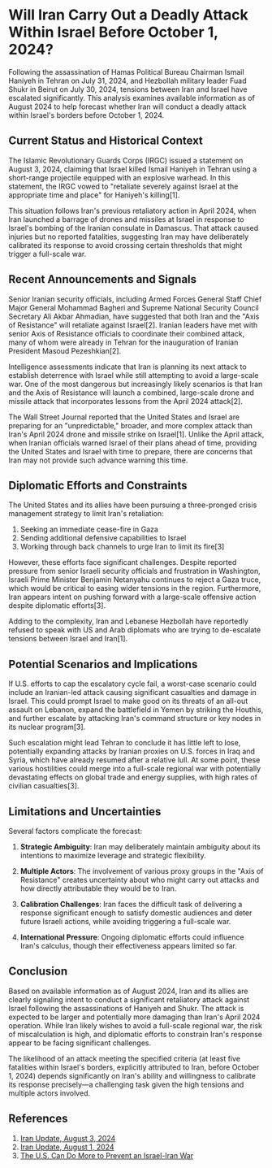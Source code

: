 # Will Iran Carry Out a Deadly Attack Within Israel Before October 1, 2024?

Following the assassination of Hamas Political Bureau Chairman Ismail Haniyeh in Tehran on July 31, 2024, and Hezbollah military leader Fuad Shukr in Beirut on July 30, 2024, tensions between Iran and Israel have escalated significantly. This analysis examines available information as of August 2024 to help forecast whether Iran will conduct a deadly attack within Israel's borders before October 1, 2024.

## Current Status and Historical Context

The Islamic Revolutionary Guards Corps (IRGC) issued a statement on August 3, 2024, claiming that Israel killed Ismail Haniyeh in Tehran using a short-range projectile equipped with an explosive warhead. In this statement, the IRGC vowed to "retaliate severely against Israel at the appropriate time and place" for Haniyeh's killing[1].

This situation follows Iran's previous retaliatory action in April 2024, when Iran launched a barrage of drones and missiles at Israel in response to Israel's bombing of the Iranian consulate in Damascus. That attack caused injuries but no reported fatalities, suggesting Iran may have deliberately calibrated its response to avoid crossing certain thresholds that might trigger a full-scale war.

## Recent Announcements and Signals

Senior Iranian security officials, including Armed Forces General Staff Chief Major General Mohammad Bagheri and Supreme National Security Council Secretary Ali Akbar Ahmadian, have suggested that both Iran and the "Axis of Resistance" will retaliate against Israel[2]. Iranian leaders have met with senior Axis of Resistance officials to coordinate their combined attack, many of whom were already in Tehran for the inauguration of Iranian President Masoud Pezeshkian[2].

Intelligence assessments indicate that Iran is planning its next attack to establish deterrence with Israel while still attempting to avoid a large-scale war. One of the most dangerous but increasingly likely scenarios is that Iran and the Axis of Resistance will launch a combined, large-scale drone and missile attack that incorporates lessons from the April 2024 attack[2].

The Wall Street Journal reported that the United States and Israel are preparing for an "unpredictable," broader, and more complex attack than Iran's April 2024 drone and missile strike on Israel[1]. Unlike the April attack, when Iranian officials warned Israel of their plans ahead of time, providing the United States and Israel with time to prepare, there are concerns that Iran may not provide such advance warning this time.

## Diplomatic Efforts and Constraints

The United States and its allies have been pursuing a three-pronged crisis management strategy to limit Iran's retaliation:
1. Seeking an immediate cease-fire in Gaza
2. Sending additional defensive capabilities to Israel
3. Working through back channels to urge Iran to limit its fire[3]

However, these efforts face significant challenges. Despite reported pressure from senior Israeli security officials and frustration in Washington, Israeli Prime Minister Benjamin Netanyahu continues to reject a Gaza truce, which would be critical to easing wider tensions in the region. Furthermore, Iran appears intent on pushing forward with a large-scale offensive action despite diplomatic efforts[3].

Adding to the complexity, Iran and Lebanese Hezbollah have reportedly refused to speak with US and Arab diplomats who are trying to de-escalate tensions between Israel and Iran[1].

## Potential Scenarios and Implications

If U.S. efforts to cap the escalatory cycle fail, a worst-case scenario could include an Iranian-led attack causing significant casualties and damage in Israel. This could prompt Israel to make good on its threats of an all-out assault on Lebanon, expand the battlefield in Yemen by striking the Houthis, and further escalate by attacking Iran's command structure or key nodes in its nuclear program[3].

Such escalation might lead Tehran to conclude it has little left to lose, potentially expanding attacks by Iranian proxies on U.S. forces in Iraq and Syria, which have already resumed after a relative lull. At some point, these various hostilities could merge into a full-scale regional war with potentially devastating effects on global trade and energy supplies, with high rates of civilian casualties[3].

## Limitations and Uncertainties

Several factors complicate the forecast:

1. **Strategic Ambiguity**: Iran may deliberately maintain ambiguity about its intentions to maximize leverage and strategic flexibility.

2. **Multiple Actors**: The involvement of various proxy groups in the "Axis of Resistance" creates uncertainty about who might carry out attacks and how directly attributable they would be to Iran.

3. **Calibration Challenges**: Iran faces the difficult task of delivering a response significant enough to satisfy domestic audiences and deter future Israeli actions, while avoiding triggering a full-scale war.

4. **International Pressure**: Ongoing diplomatic efforts could influence Iran's calculus, though their effectiveness appears limited so far.

## Conclusion

Based on available information as of August 2024, Iran and its allies are clearly signaling intent to conduct a significant retaliatory attack against Israel following the assassinations of Haniyeh and Shukr. The attack is expected to be larger and potentially more damaging than Iran's April 2024 operation. While Iran likely wishes to avoid a full-scale regional war, the risk of miscalculation is high, and diplomatic efforts to constrain Iran's response appear to be facing significant challenges.

The likelihood of an attack meeting the specified criteria (at least five fatalities within Israel's borders, explicitly attributed to Iran, before October 1, 2024) depends significantly on Iran's ability and willingness to calibrate its response precisely—a challenging task given the high tensions and multiple actors involved.

## References

1. [Iran Update, August 3, 2024](https://www.understandingwar.org/backgrounder/iran-update-august-3-2024)
2. [Iran Update, August 1, 2024](https://www.understandingwar.org/backgrounder/iran-update-august-1-2024)
3. [The U.S. Can Do More to Prevent an Israel-Iran War](https://foreignpolicy.com/2024/08/07/israel-iran-war-hezbollah-haniyeh-netanyahu-biden/)